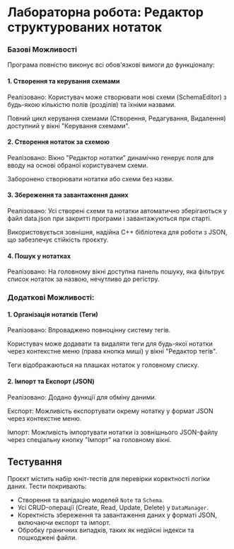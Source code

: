 # Лабораторна робота: Редактор структурованих нотаток


### Базові Можливості

Програма повністю виконує всі обов'язкові вимоги до функціоналу:

#### 1. Створення та керування схемами

   Реалізовано: Користувач може створювати нові схеми (SchemaEditor) з будь-якою кількістю полів (розділів) та їхніми назвами.

Повний цикл керування схемами (Створення, Редагування, Видалення) доступний у вікні "Керування схемами".

#### 2. Створення нотаток за схемою

   Реалізовано: Вікно "Редактор нотатки" динамічно генерує поля для вводу на основі обраної користувачем схеми.

Заборонено створювати нотатки або схеми без назви.

#### 3. Збереження та завантаження даних

   Реалізовано: Усі створені схеми та нотатки автоматично зберігаються у файл data.json при закритті програми і завантажуються при старті.

Використовується зовнішня, надійна C++ бібліотека для роботи з JSON, що забезпечує стійкість проєкту.

#### 4. Пошук у нотатках

   Реалізовано: На головному вікні доступна панель пошуку, яка фільтрує список нотаток за назвою, нечутливо до регістру.

### Додаткові Можливості:

#### 1. Організація нотатків (Теги)

   Реалізовано: Впроваджено повноцінну систему тегів.

Користувач може додавати та видаляти теги для будь-якої нотатки через контекстне меню (права кнопка миші) у вікні "Редактор тегів".

Теги відображаються на плашках нотаток у головному списку.

#### 2. Імпорт та Експорт (JSON)

   Реалізовано: Додано функції для обміну даними.

Експорт: Можливість експортувати окрему нотатку у формат JSON через контекстне меню.

Імпорт: Можливість імпортувати нотатки із зовнішнього JSON-файлу через спеціальну кнопку "Імпорт" на головному вікні.

## Тестування

Проєкт містить набір юніт-тестів для перевірки коректності логіки даних. Тести покривають:
* Створення та валідацію моделей `Note` та `Schema`.
* Усі CRUD-операції (Create, Read, Update, Delete) у `DataManager`.
* Коректність збереження та завантаження даних у форматі JSON, включаючи експорт та імпорт.
* Обробку граничних випадків, таких як недійсні індекси та пошкоджені файли.